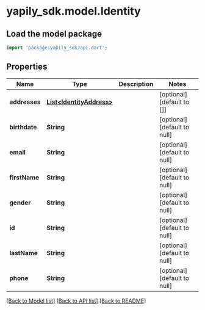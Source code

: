 # yapily_sdk.model.Identity

## Load the model package
```dart
import 'package:yapily_sdk/api.dart';
```

## Properties
Name | Type | Description | Notes
------------ | ------------- | ------------- | -------------
**addresses** | [**List&lt;IdentityAddress&gt;**](IdentityAddress.md) |  | [optional] [default to []]
**birthdate** | **String** |  | [optional] [default to null]
**email** | **String** |  | [optional] [default to null]
**firstName** | **String** |  | [optional] [default to null]
**gender** | **String** |  | [optional] [default to null]
**id** | **String** |  | [optional] [default to null]
**lastName** | **String** |  | [optional] [default to null]
**phone** | **String** |  | [optional] [default to null]

[[Back to Model list]](../README.md#documentation-for-models) [[Back to API list]](../README.md#documentation-for-api-endpoints) [[Back to README]](../README.md)


